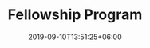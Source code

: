 ---
title: "Fellowship Program"
date: 2019-09-10T13:51:25+06:00
draft: false
description: "Fellowship Program Description"
bg_image : "images/bg/cta-bg.jpg"
---